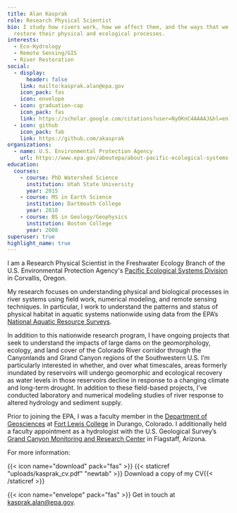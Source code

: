 ```yaml
---
title: Alan Kasprak
role: Research Physical Scientist
bio: I study how rivers work, how we affect them, and the ways that we can
  restore their physical and ecological processes.
interests:
  - Eco-Hydrology
  - Remote Sensing/GIS
  - River Restoration
social:
  - display:
      header: false
    link: mailto:kasprak.alan@epa.gov
    icon_pack: fas
    icon: envelope
  - icon: graduation-cap
    icon_pack: fas
    link: https://scholar.google.com/citations?user=NyOKnC4AAAAJ&hl=en
  - icon: github
    icon_pack: fab
    link: https://github.com/akasprak
organizations:
  - name: U.S. Environmental Protection Agency
    url: https://www.epa.gov/aboutepa/about-pacific-ecological-systems-division-pesd
education:
  courses:
    - course: PhD Watershed Science
      institution: Utah State University
      year: 2015
    - course: MS in Earth Science
      institution: Dartmouth College
      year: 2010
    - course: BS in Geology/Geophysics
      institution: Boston College
      year: 2008
superuser: true
highlight_name: true
---
```

I am a Research Physical Scientist in the Freshwater Ecology Branch of the U.S. Environmental Protection Agency's [Pacific Ecological Systems Division](https://www.epa.gov/aboutepa/about-pacific-ecological-systems-division-pesd) in Corvallis, Oregon.

My research focuses on understanding physical and biological processes in river systems using field work, numerical modeling, and remote sensing techniques. In particular, I work to understand the patterns and status of physical habitat in aquatic systems nationwide using data from the EPA’s [National Aquatic Resource Surveys](https://www.epa.gov/national-aquatic-resource-surveys). 

In addition to this nationwide research program, I have ongoing projects that seek to understand the impacts of large dams on the geomorphology, ecology, and land cover of the Colorado River corridor through the Canyonlands and Grand Canyon regions of the Southwestern U.S. I’m particularly interested in whether, and over what timescales, areas formerly inundated by reservoirs will undergo geomorphic and ecological recovery as water levels in those reservoirs decline in response to a changing climate and long-term drought. In addition to these field-based projects, I’ve conducted laboratory and numerical modeling studies of river response to altered hydrology and sediment supply.

Prior to joining the EPA, I was a faculty member in the [Department of Geosciences](https://www.fortlewis.edu/academics/schools-departments/departments/geosciences-department/geosciences-home) at [Fort Lewis College](https://www.fortlewis.edu/) in Durango, Colorado. I additionally held a faculty appointment as a hydrologist with the U.S. Geological Survey’s [Grand Canyon Monitoring and Research Center](https://www.usgs.gov/centers/sbsc/about/gcmrc) in Flagstaff, Arizona. 

 For more information:

 {{< icon name="download" pack="fas" >}} {{< staticref "uploads/kasprak_cv.pdf" "newtab" >}} Download a copy of my CV{{< /staticref >}} 

 {{< icon name="envelope" pack="fas" >}} Get in touch at [kasprak.alan@epa.gov](mailto:kasprak.alan@epa.gov).